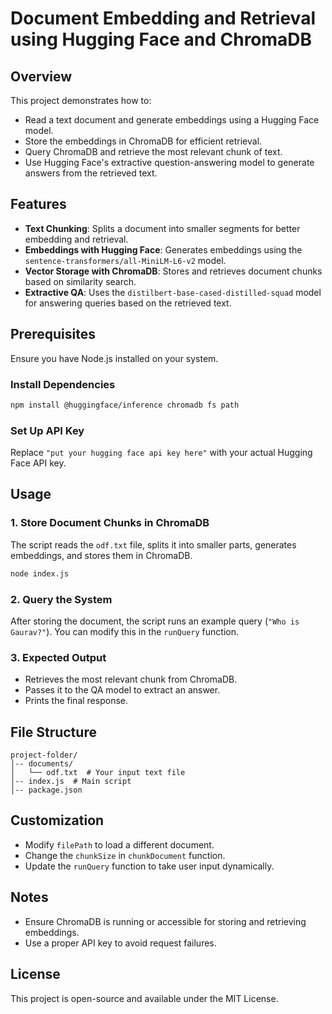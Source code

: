 # Document Embedding and Retrieval using Hugging Face and ChromaDB

## Overview
This project demonstrates how to:
- Read a text document and generate embeddings using a Hugging Face model.
- Store the embeddings in ChromaDB for efficient retrieval.
- Query ChromaDB and retrieve the most relevant chunk of text.
- Use Hugging Face's extractive question-answering model to generate answers from the retrieved text.

## Features
- **Text Chunking**: Splits a document into smaller segments for better embedding and retrieval.
- **Embeddings with Hugging Face**: Generates embeddings using the `sentence-transformers/all-MiniLM-L6-v2` model.
- **Vector Storage with ChromaDB**: Stores and retrieves document chunks based on similarity search.
- **Extractive QA**: Uses the `distilbert-base-cased-distilled-squad` model for answering queries based on the retrieved text.

## Prerequisites
Ensure you have Node.js installed on your system.

### Install Dependencies
```sh
npm install @huggingface/inference chromadb fs path
```

### Set Up API Key
Replace `"put your hugging face api key here"` with your actual Hugging Face API key.

## Usage
### 1. Store Document Chunks in ChromaDB
The script reads the `odf.txt` file, splits it into smaller parts, generates embeddings, and stores them in ChromaDB.
```sh
node index.js
```

### 2. Query the System
After storing the document, the script runs an example query (`"Who is Gaurav?"`). You can modify this in the `runQuery` function.

### 3. Expected Output
- Retrieves the most relevant chunk from ChromaDB.
- Passes it to the QA model to extract an answer.
- Prints the final response.

## File Structure
```
project-folder/
│-- documents/
│   └── odf.txt  # Your input text file
│-- index.js  # Main script
│-- package.json
```

## Customization
- Modify `filePath` to load a different document.
- Change the `chunkSize` in `chunkDocument` function.
- Update the `runQuery` function to take user input dynamically.

## Notes
- Ensure ChromaDB is running or accessible for storing and retrieving embeddings.
- Use a proper API key to avoid request failures.

## License
This project is open-source and available under the MIT License.

